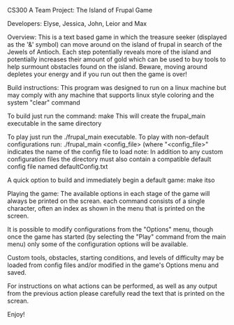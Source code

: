 CS300 A Team Project: The Island of Frupal Game

Developers: Elyse, Jessica, John, Leior and Max


Overview:
This is a text based game in which the treasure seeker (displayed as the '&' symbol)
can move around on the island of frupal in search of the Jewels of Antioch. Each step 
potentially reveals more of the island and potentially increases their amount of gold
which can be used to buy tools to help surmount obstacles found on the island.
Beware, moving around depletes your energy and if you run out then the game is over!


Build instructions:
This program was designed to run on a linux machine but may comply with any machine 
that supports linux style coloring and the system "clear" command

To build just run the command: make
This will create the frupal_main executable in the same directory

To play just run the ./frupal_main executable.
To play with non-default configurations run: ./frupal_main <config_file>
(where "<config_file>" indicates the name of the config file to load 
note: In addition to any custom configuration files the directory must also contain a 
compatible default config file named defaultConfig.txt

A quick option to build and immediately begin a default game: make itso


Playing the game:
The available options in each stage of the game will always be printed on the screan.
each command consists of a single character, often an index as shown in the menu
that is printed on the screen.

It is possible to modify configurations from the "Options" menu, though once the game
has started (by selecting the "Play" command from the main menu) only some of the 
configuration options will be available.

Custom tools, obstacles, starting conditions, and levels of difficulty may be loaded
from config files and/or modified in the game's Options menu and saved.

For instructions on what actions can be performed, as well as any output from the
previous action please carefully read the text that is printed on the screan.


Enjoy!

